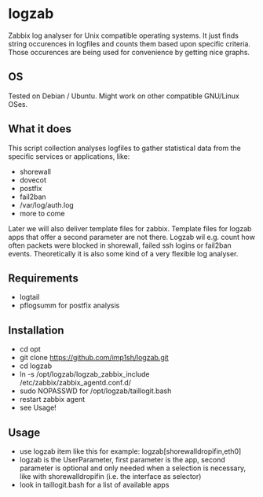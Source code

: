 # logzab
Zabbix log analyser for Unix compatible operating systems. It just finds string occurences in logfiles and counts them based upon specific criteria. Those occurences are being used for convenience by getting nice graphs.


## OS
Tested on Debian / Ubuntu. Might work on other compatible GNU/Linux OSes.

## What it does
This script collection analyses logfiles to gather statistical data from the specific services or applications, like:

- shorewall
- dovecot
- postfix
- fail2ban
- /var/log/auth.log
- more to come

Later we will also deliver template files for zabbix. Template files for logzab apps that offer a second parameter are not there.
Logzab wil e.g. count how often packets were blocked in shorewall, failed ssh logins or fail2ban events.
Theoretically it is also some kind of a very flexible log analyser.

## Requirements
- logtail
- pflogsumm for postfix analysis

## Installation
- cd opt
- git clone https://github.com/imp1sh/logzab.git
- cd logzab
- ln -s /opt/logzab/logzab_zabbix_include /etc/zabbix/zabbix_agentd.conf.d/
- sudo NOPASSWD for /opt/logzab/taillogit.bash
- restart zabbix agent
- see Usage!

## Usage
- use logzab item like this for example: logzab[shorewalldropifin,eth0]
- logzab is the UserParameter, first parameter is the app, second parameter is optional and only needed when a selection is necessary, like with shorewalldropifin (i.e. the interface as selector)
- look in taillogit.bash for a list of available apps



